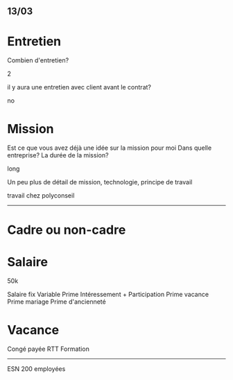 
## 13/03 

# Entretien

Combien d'entretien?

2

il y aura une entretien avec client avant le contrat?

no

# Mission

Est ce que vous avez déjà une idée sur la mission pour moi
Dans quelle entreprise? 
La durée de la mission?

long

Un peu plus de détail de mission, technologie, principe de travail

travail chez polyconseil

***

# Cadre ou non-cadre

# Salaire

50k

Salaire fix
Variable
Prime Intéressement + Participation
Prime vacance
Prime mariage
Prime d'ancienneté

# Vacance

Congé payée
RTT
Formation

***

ESN 200 employées


